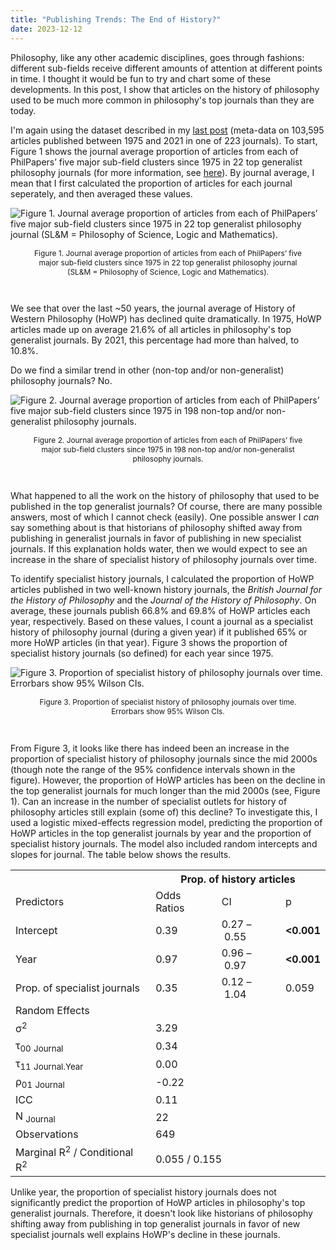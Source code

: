 ```yaml
---
title: "Publishing Trends: The End of History?"
date: 2023-12-12
---
```


Philosophy, like any other academic disciplines, goes through fashions: different sub-fields receive different amounts of attention at different points in time. I thought it would be fun to try and chart some of these developments. In this post, I show that articles on the history of philosophy used to be much more common in philosophy's top journals than they are today.

I'm again using the dataset described in my [last post](https://prehren.github.io/something-of-crunch/2023/12/11/generalist-journals.html) (meta-data on 103,595 articles published between 1975 and 2021 in one of 223 journals). To start, Figure 1 shows the journal average proportion of articles from each of PhilPapers’ five major sub-field clusters since 1975 in 22 top generalist philosophy journals (for more information, see [here](https://prehren.github.io/something-of-crunch/2023/12/11/generalist-journals.html)). By journal average, I mean that I first calculated the proportion of articles for each journal seperately, and then averaged these values.

![Figure 1. Journal average proportion of articles from each of PhilPapers’ five major sub-field clusters since 1975 in 22 top generalist philosophy journal (SL&M = Philosophy of Science, Logic and Mathematics).]({{site.url}}/something-of-crunch/assets/images/2023-12-12/fig1.png)
<p style="text-align:center; font-size: 0.85em; padding-right: 30px; padding-left: 30px;">Figure 1. Journal average proportion of articles from each of PhilPapers’ five major sub-field clusters since 1975 in 22 top generalist philosophy journal (SL&M = Philosophy of Science, Logic and Mathematics).</p>
<br>

We see that over the last ~50 years, the journal average of History of Western Philosophy (HoWP) has declined quite dramatically. In 1975, HoWP articles made up on average 21.6% of all articles in philosophy's top generalist journals. By 2021, this percentage had more than halved, to 10.8%.

Do we find a similar trend in other (non-top and/or non-generalist) philosophy journals? No.

![Figure 2. Journal average proportion of articles from each of PhilPapers’ five major sub-field clusters since 1975 in 198 non-top and/or non-generalist philosophy journals.]({{site.url}}/something-of-crunch/assets/images/2023-12-12/fig2.png)
<p style="text-align:center; font-size: 0.85em; padding-right: 30px; padding-left: 30px;">Figure 2. Journal average proportion of articles from each of PhilPapers’ five major sub-field clusters since 1975 in 198 non-top and/or non-generalist philosophy journals.</p>
<br>

What happened to all the work on the history of philosophy that used to be published in the top generalist journals? Of course, there are many possible answers, most of which I cannot check (easily). One possible answer I _can_ say something about is that historians of philosophy shifted away from publishing in generalist journals in favor of publishing in new specialist journals. If this explanation holds water, then we would expect to see an increase in the share of specialist history of philosophy journals over time.

To identify specialist history journals, I calculated the proportion of HoWP articles published in two well-known history journals, the _British Journal for the History of Philosophy_ and the _Journal of the History of Philosophy_. On average, these journals publish 66.8% and 69.8% of HoWP articles each year, respectively. Based on these values, I count a journal as a specialist history of philosophy journal (during a given year) if it published 65% or more HoWP articles (in that year). Figure 3 shows the proportion of specialist history journals (so defined) for each year since 1975.

![Figure 3. Proportion of specialist history of philosophy journals over time. Errorbars show 95% Wilson CIs.]({{site.url}}/something-of-crunch/assets/images/2023-12-12/fig3.png)
<p style="text-align:center; font-size: 0.85em; padding-right: 30px; padding-left: 30px;">Figure 3. Proportion of specialist history of philosophy journals over time. Errorbars show 95% Wilson CIs.</p>
<br>

From Figure 3, it looks like there has indeed been an increase in the proportion of specialist history of philosophy journals since the mid 2000s (though note the range of the 95% confidence intervals shown in the figure). However, the proportion of HoWP articles has been on the decline in the top generalist journals for much longer than the mid 2000s (see, Figure 1). Can an increase in the number of specialist outlets for history of philosophy articles still explain (some of) this decline? To investigate this, I used a logistic mixed-effects regression model, predicting the proportion of HoWP articles in the top generalist journals by year and the proportion of specialist history journals. The model also included random intercepts and slopes for journal. The table below shows the results.

<table style="border-collapse: collapse; width: auto; table-layout:auto; margin-left:auto;margin-right:auto;">
<tr>
  <th class="thead firsttablerow firsttablecol col1">&nbsp;</th>
  <th colspan="3" class="thead firsttablerow">Prop. of history articles</th>
</tr>
<tr>
  <td class="depvarhead firsttablerow firsttablecol col1">Predictors</td>
  <td class="depvarhead firsttablerow col2">Odds Ratios</td>
  <td class="depvarhead firsttablerow col3">CI</td>
  <td class="depvarhead firsttablerow col4">p</td>
</tr>
<tr>
  <td class="tdata firsttablecol col1">Intercept</td>
  <td class="tdata centeralign modelcolumn1 col2">0.39</td>
  <td class="tdata centeralign modelcolumn1 col3">0.27&nbsp;&ndash;&nbsp;0.55</td>
  <td class="tdata centeralign modelcolumn1 col4"><strong>&lt;0.001</strong></td>
</tr>
<tr>
  <td class="tdata firsttablecol col1">Year</td>
  <td class="tdata centeralign modelcolumn1 col2">0.97</td>
  <td class="tdata centeralign modelcolumn1 col3">0.96&nbsp;&ndash;&nbsp;0.97</td>
  <td class="tdata centeralign modelcolumn1 col4"><strong>&lt;0.001</strong></td>
</tr>
<tr>
  <td class="tdata firsttablecol col1">Prop. of specialist journals</td>
  <td class="tdata centeralign modelcolumn1 col2">0.35</td>
  <td class="tdata centeralign modelcolumn1 col3">0.12&nbsp;&ndash;&nbsp;1.04</td>
  <td class="tdata centeralign modelcolumn1 col4">0.059</td>
</tr>
<tr>
  <td colspan="4" class="randomparts">Random Effects</td>
</tr>
<tr>
  <td class="tdata leftalign summary">&sigma;<sup>2</sup></td>
  <td class="tdata summary summarydata" colspan="3">3.29</td>
</tr>
<tr>
  <td class="tdata leftalign summary">&tau;<sub>00</sub> <sub>Journal</sub></td>
  <td class="tdata summary summarydata" colspan="3">0.34</td>
<tr>
  <td class="tdata leftalign summary">&tau;<sub>11</sub> <sub>Journal.Year</sub></td>
  <td class="tdata summary summarydata" colspan="3">0.00</td>
<tr>
  <td class="tdata leftalign summary">&rho;<sub>01</sub> <sub>Journal</sub></td>
  <td class="tdata summary summarydata" colspan="3">-0.22</td>
<tr>
  <td class="tdata leftalign summary">ICC</td>
  <td class="tdata summary summarydata" colspan="3">0.11</td>
<tr>
  <td class="tdata leftalign summary">N <sub>Journal</sub></td>
  <td class="tdata summary summarydata" colspan="3">22</td>
<tr>
  <td class="tdata leftalign summary firstsumrow">Observations</td>
  <td class="tdata summary summarydata firstsumrow" colspan="3">649</td>
</tr>
<tr>
  <td class="tdata leftalign summary">Marginal R<sup>2</sup> / Conditional R<sup>2</sup></td>
  <td class="tdata summary summarydata" colspan="3">0.055 / 0.155</td>
</tr>
</table>

Unlike year, the proportion of specialist history journals does not significantly predict the proportion of HoWP articles in philosophy's top generalist journals. Therefore, it doesn't look like historians of philosophy shifting away from publishing in top generalist journals in favor of new specialist journals well explains HoWP's decline in these journals.
